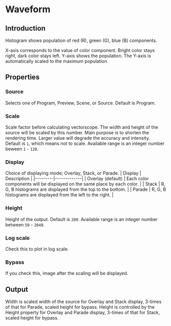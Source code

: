 # Waveform

## Introduction

Histogram shows population of red (R), green (G), blue (B) components.

X-axis corresponds to the value of color component. Bright color stays right, dark color stays left.
Y-axis shows the population. The Y-axis is automatically scaled to the maximum population.

## Properties

### Source

Selects one of Program, Preview, Scene, or Source.
Default is Program.

### Scale

Scale factor before calculating vectorscope.
The width and height of the source will be scaled by this number.
Main purpose is to shorten the rendering time.
Larger value will degrade the accuracy and intensity.
Default is `1`, which means not to scale. Available range is an integer number beween `1` - `128`.

### Display

Choice of displaying mode; Overlay, Stack, or Parade.
| Display | Description |
|---------|-------------|
| Overlay (default) | Each color components will be displayed on the same place by each color. |
| Stack | R, G, B histograms are displayed from the top to the bottom. |
| Parade | R, G, B histograms are displayed from the left to the right. |

### Height

Height of the output.
Default is `200`. Available range is an integer number between `50` - `2048`.

### Log scale

Check this to plot in log scale.

### Bypass

If you check this, image after the scaling will be displayed.

## Output

Width is scaled width of the source for Overlay and Stack display, 3-times of that for Parade, scaled height for bypass.
Height is controlled by the Height property for Overlay and Parade display, 3-times of that for Stack, scaled height for bypass.
